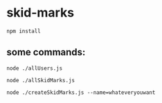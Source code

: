 # skid-marks

```
npm install
```

## some commands:

```
node ./allUsers.js
```

```
node ./allSkidMarks.js
```

```
node ./createSkidMarks.js --name=whateveryouwant
```
